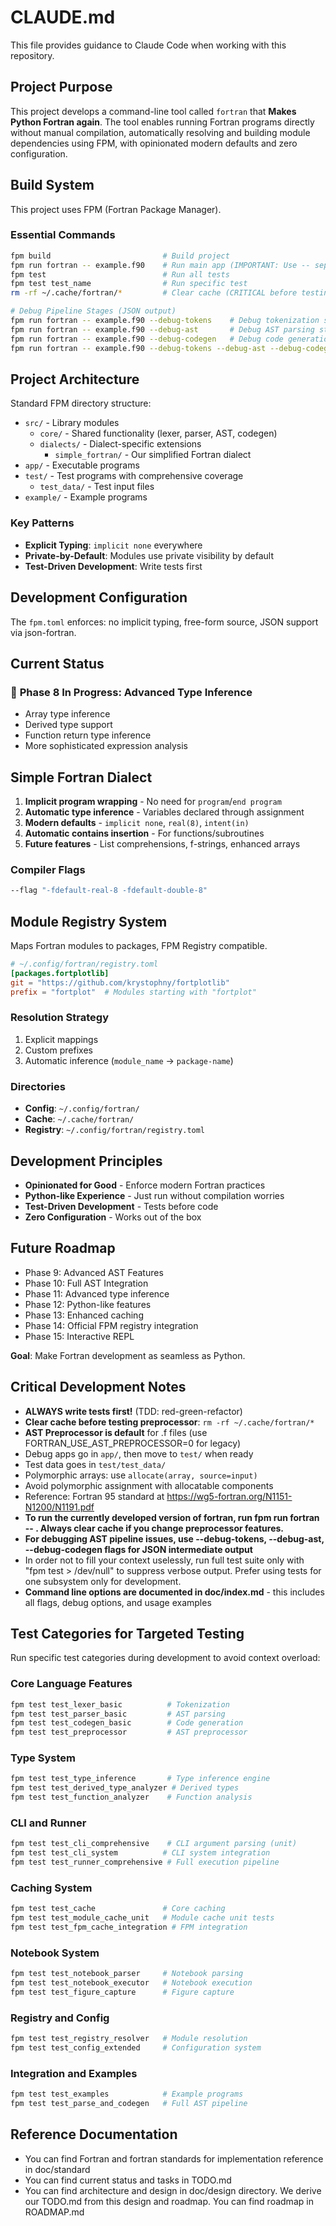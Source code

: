 # CLAUDE.md

This file provides guidance to Claude Code when working with this repository.

## Project Purpose

This project develops a command-line tool called `fortran` that **Makes Python Fortran again**. The tool enables running Fortran programs directly without manual compilation, automatically resolving and building module dependencies using FPM, with opinionated modern defaults and zero configuration.

## Build System

This project uses FPM (Fortran Package Manager).

### Essential Commands

```bash
fpm build                         # Build project
fpm run fortran -- example.f90    # Run main app (IMPORTANT: Use -- separator)
fpm test                          # Run all tests
fpm test test_name                # Run specific test
rm -rf ~/.cache/fortran/*         # Clear cache (CRITICAL before testing preprocessor!)

# Debug Pipeline Stages (JSON output)
fpm run fortran -- example.f90 --debug-tokens    # Debug tokenization stage
fpm run fortran -- example.f90 --debug-ast       # Debug AST parsing stage  
fpm run fortran -- example.f90 --debug-codegen   # Debug code generation stage
fpm run fortran -- example.f90 --debug-tokens --debug-ast --debug-codegen  # Debug all stages
```

## Project Architecture

Standard FPM directory structure:
- `src/` - Library modules
  - `core/` - Shared functionality (lexer, parser, AST, codegen)
  - `dialects/` - Dialect-specific extensions
    - `simple_fortran/` - Our simplified Fortran dialect
- `app/` - Executable programs
- `test/` - Test programs with comprehensive coverage
  - `test_data/` - Test input files
- `example/` - Example programs

### Key Patterns
- **Explicit Typing**: `implicit none` everywhere
- **Private-by-Default**: Modules use private visibility by default
- **Test-Driven Development**: Write tests first

## Development Configuration

The `fpm.toml` enforces: no implicit typing, free-form source, JSON support via json-fortran.

## Current Status

### 🚧 **Phase 8 In Progress**: Advanced Type Inference
- Array type inference
- Derived type support
- Function return type inference
- More sophisticated expression analysis

## Simple Fortran Dialect

1. **Implicit program wrapping** - No need for `program`/`end program`
2. **Automatic type inference** - Variables declared through assignment
3. **Modern defaults** - `implicit none`, `real(8)`, `intent(in)`
4. **Automatic contains insertion** - For functions/subroutines
5. **Future features** - List comprehensions, f-strings, enhanced arrays

### Compiler Flags
```bash
--flag "-fdefault-real-8 -fdefault-double-8"
```

## Module Registry System

Maps Fortran modules to packages, FPM Registry compatible.

```toml
# ~/.config/fortran/registry.toml
[packages.fortplotlib]
git = "https://github.com/krystophny/fortplotlib"
prefix = "fortplot"  # Modules starting with "fortplot"
```

### Resolution Strategy
1. Explicit mappings
2. Custom prefixes
3. Automatic inference (`module_name` → `package-name`)

### Directories
- **Config**: `~/.config/fortran/`
- **Cache**: `~/.cache/fortran/`
- **Registry**: `~/.config/fortran/registry.toml`

## Development Principles

- **Opinionated for Good** - Enforce modern Fortran practices
- **Python-like Experience** - Just run without compilation worries
- **Test-Driven Development** - Tests before code
- **Zero Configuration** - Works out of the box

## Future Roadmap

- Phase 9: Advanced AST Features
- Phase 10: Full AST Integration
- Phase 11: Advanced type inference
- Phase 12: Python-like features
- Phase 13: Enhanced caching
- Phase 14: Official FPM registry integration
- Phase 15: Interactive REPL

**Goal**: Make Fortran development as seamless as Python.

## Critical Development Notes

- **ALWAYS write tests first!** (TDD: red-green-refactor)
- **Clear cache before testing preprocessor**: `rm -rf ~/.cache/fortran/*`
- **AST Preprocessor is default** for .f files (use FORTRAN_USE_AST_PREPROCESSOR=0 for legacy)
- Debug apps go in `app/`, then move to `test/` when ready
- Test data goes in `test/test_data/`
- Polymorphic arrays: use `allocate(array, source=input)`
- Avoid polymorphic assignment with allocatable components
- Reference: Fortran 95 standard at https://wg5-fortran.org/N1151-N1200/N1191.pdf
- **To run the currently developed version of fortran, run fpm run fortran -- <arguments>. Always clear cache if you change preprocessor features.**
- **For debugging AST pipeline issues, use --debug-tokens, --debug-ast, --debug-codegen flags for JSON intermediate output**
- In order not to fill your context uselessly, run full test suite only with "fpm test > /dev/null" to suppress verbose output. Prefer using tests for one subsystem only for development.
- **Command line options are documented in doc/index.md** - this includes all flags, debug options, and usage examples

## Test Categories for Targeted Testing

Run specific test categories during development to avoid context overload:

### Core Language Features
```bash
fpm test test_lexer_basic          # Tokenization
fpm test test_parser_basic         # AST parsing  
fpm test test_codegen_basic        # Code generation
fpm test test_preprocessor         # AST preprocessor
```

### Type System
```bash
fpm test test_type_inference       # Type inference engine
fpm test test_derived_type_analyzer # Derived types
fpm test test_function_analyzer    # Function analysis
```

### CLI and Runner
```bash
fpm test test_cli_comprehensive    # CLI argument parsing (unit)
fpm test test_cli_system          # CLI system integration 
fpm test test_runner_comprehensive # Full execution pipeline
```

### Caching System
```bash
fpm test test_cache               # Core caching
fpm test test_module_cache_unit   # Module cache unit tests
fpm test test_fpm_cache_integration # FPM integration
```

### Notebook System
```bash
fpm test test_notebook_parser     # Notebook parsing
fpm test test_notebook_executor   # Notebook execution
fpm test test_figure_capture      # Figure capture
```

### Registry and Config
```bash
fpm test test_registry_resolver   # Module resolution
fpm test test_config_extended     # Configuration system
```

### Integration and Examples
```bash
fpm test test_examples            # Example programs
fpm test test_parse_and_codegen   # Full AST pipeline
```

## Reference Documentation

- You can find Fortran and fortran standards for implementation reference in doc/standard
- You can find current status and tasks in TODO.md
- You can find architecture and design in doc/design directory. We derive our TODO.md from this design and roadmap. You can find roadmap in ROADMAP.md